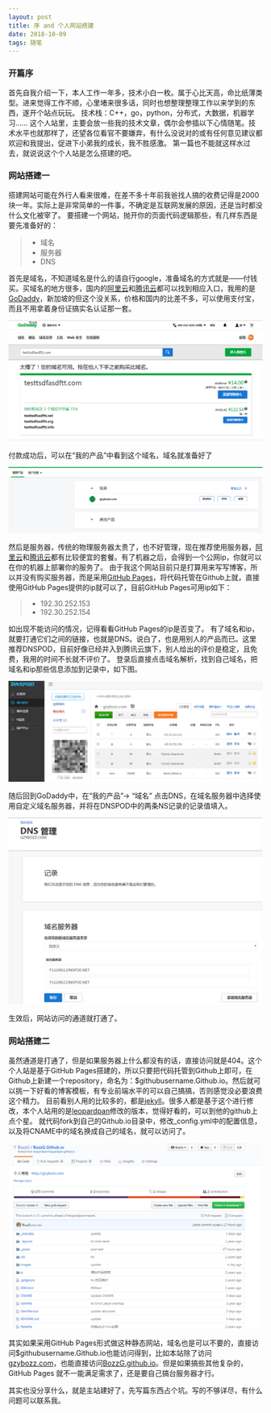 ```yaml
---
layout: post
title: 序 and 个人网站搭建
date: 2018-10-09 
tags: 随笔
---
```

### 开篇序

首先自我介绍一下，本人工作一年多，技术小白一枚。属于心比天高，命比纸薄类型。进来觉得工作不顺，心里堵来很多话，同时也想整理整理工作以来学到的东西，遂开个站点玩玩。
技术栈：C++，go，python，分布式，大数据，机器学习......
这个人站里，主要会放一些我的技术文章，偶尔会参插以下心情随笔。技术水平也就那样了，还望各位看官不要嫌弃，有什么没说对的或有任何意见建议都欢迎和我提出，促进下小弟我的成长，我不胜感激。
第一篇也不能就这样水过去，就说说这个个人站是怎么搭建的吧。

### 网站搭建一

搭建网站可能在外行人看来很难，在差不多十年前我爸找人搞的收费记得是2000块一年。实际上是非常简单的一件事，不确定是互联网发展的原因，还是当时都没什么文化被宰了。
	要搭建一个网站，抛开你的页面代码逻辑那些，有几样东西是要先准备好的：
> * 域名
> * 服务器
> * DNS

首先是域名，不知道域名是什么的请自行google，准备域名的方式就是——付钱买。买域名的地方很多，国内的[阿里云](https://cn.aliyun.com/)和[腾讯云](https://cloud.tencent.com/)都可以找到相应入口，我用的是[GoDaddy](https://sg.godaddy.com/zh)，新加坡的但这个没关系，价格和国内的比差不多，可以使用支付宝，而且不用拿着身份证搞实名认证那一套。

![GoDaddy购买域名](/images/posts/preface/godaddybuydomain.png)

付款成功后，可以在“我的产品”中看到这个域名，域名就准备好了

![GoDaddy域名管理页面](/images/posts/preface/goddaydomainmanage.png)

然后是服务器，传统的物理服务器太贵了，也不好管理，现在推荐使用服务器，[阿里云](https://cn.aliyun.com/)和[腾讯云](https://cloud.tencent.com/)都有比较便宜的套餐。有了机器之后，会得到一个公网ip，你就可以在你的机器上部署你的服务了。
	由于我这个网站目前只是打算用来写写博客，所以并没有购买服务器，而是采用[GitHub Pages](https://pages.github.com/)，将代码托管在Github上就，直接使用GitHub Pages提供的ip就可以了，目前GitHub Pages可用ip如下：
> * 192.30.252.153
> * 192.30.252.154
	
如出现不能访问的情况，记得看看GitHub Pages的ip是否变了。
	有了域名和ip，就要打通它们之间的链接，也就是DNS。说白了，也是用别人的产品而已。这里推荐DNSPOD，目前好像已经并入到腾讯云旗下，别人给出的评价是稳定，且免费，我用的时间不长就不评价了。
	登录后直接点击域名解析，找到自己域名，把域名和ip那些信息添加到记录中，如下图。

![DNS setting](/images/posts/preface/DNS.png)

随后回到GoDaddy中，在“我的产品”-> “域名” 点击DNS，在域名服务器中选择使用自定义域名服务器，并将在DNSPOD中的两条NS记录的记录值填入。

![GoDaddy setting](/images/posts/preface/godaddydns.png)

生效后，网站访问的通道就打通了。

### 网站搭建二

虽然通道是打通了，但是如果服务器上什么都没有的话，直接访问就是404。这个个人站是基于GitHub Pages搭建的，所以只要把代码托管到Github上即可，在Github上新建一个repository，命名为：$githubusername.Github.io。然后就可以挑一下好看的博客模板，有专业前端水平的可以自己搞搞，否则感觉没必要浪费这个精力。
目前看别人用的比较多的，都是[jekyll](https://jekyllrb.com/)。很多人都是基于这个进行修改，本个人站用的是[leopardpan](https://github.com/leopardpan)修改的版本，觉得好看的，可以到他的github上点个星。
就代码fork到自己的Github.io目录中，修改_config.yml中的配置信息，以及将CNAME中的域名换成自己的域名，就可以访问了。

![Github dir](/images/posts/preface/githubdir.png)

其实如果采用GitHub Pages形式做这种静态网站，域名也是可以不要的，直接访问$githubusername.Github.io也能访问得到，比如本站除了访问[gzybozz.com](http://gzybozz.com/)，也能直接访问[BozzG.github.io](http://BozzG.github.io)。但是如果搞些其他复杂的，GitHub Pages 就不一能满足需求了，还是要自己搞台服务器才行。

其实也没分享什么，就是主站建好了，先写篇东西占个坑。写的不够详尽，有什么问题可以联系我。
